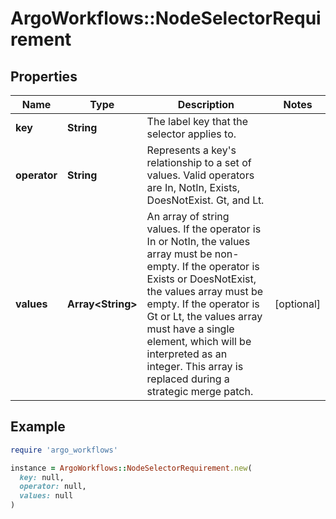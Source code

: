 # ArgoWorkflows::NodeSelectorRequirement

## Properties

| Name | Type | Description | Notes |
| ---- | ---- | ----------- | ----- |
| **key** | **String** | The label key that the selector applies to. |  |
| **operator** | **String** | Represents a key&#39;s relationship to a set of values. Valid operators are In, NotIn, Exists, DoesNotExist. Gt, and Lt. |  |
| **values** | **Array&lt;String&gt;** | An array of string values. If the operator is In or NotIn, the values array must be non-empty. If the operator is Exists or DoesNotExist, the values array must be empty. If the operator is Gt or Lt, the values array must have a single element, which will be interpreted as an integer. This array is replaced during a strategic merge patch. | [optional] |

## Example

```ruby
require 'argo_workflows'

instance = ArgoWorkflows::NodeSelectorRequirement.new(
  key: null,
  operator: null,
  values: null
)
```

